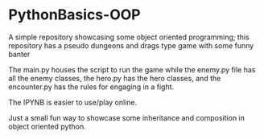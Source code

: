 # PythonBasics-OOP
A simple repository showcasing some object oriented programming; this repository has a pseudo dungeons and drags type game with some funny banter 

The main.py houses the script to run the game while the enemy.py file has all the enemy classes, the hero.py has the hero classes, and the encounter.py has the rules for engaging in a fight. 

The IPYNB is easier to use/play online. 

Just a small fun way to showcase some inheritance and composition in object oriented python. 
